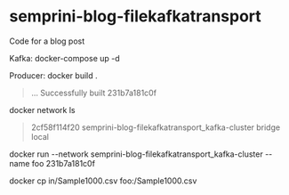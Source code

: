 # semprini-blog-filekafkatransport
Code for a blog post

Kafka:
docker-compose up -d

Producer:
docker build .
> ...
> Successfully built 231b7a181c0f

docker network ls
> 2cf58f114f20   semprini-blog-filekafkatransport_kafka-cluster   bridge    local

docker run --network semprini-blog-filekafkatransport_kafka-cluster --name foo 231b7a181c0f

docker cp in/Sample1000.csv foo:/Sample1000.csv
 